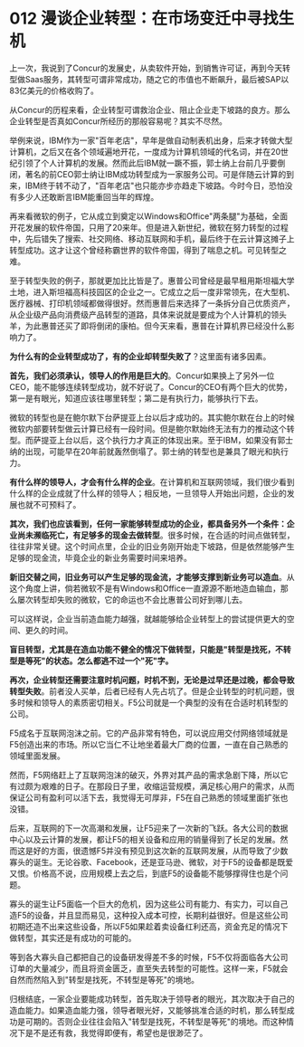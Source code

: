 # 012 漫谈企业转型：在市场变迁中寻找生机

上一次，我说到了Concur的发展史，从卖软件开始，到销售许可证，再到今天转型做Saas服务，其转型可谓非常成功，随之它的市值也不断飙升，最后被SAP以83亿美元的价格收购了。

从Concur的历程来看，企业转型可谓救治企业、阻止企业走下坡路的良方。那么企业转型是否真如Concur所经历的那般容易呢？其实不尽然。

举例来说，IBM作为一家"百年老店"，早年是做自动制表机出身，后来才转做大型计算机，之后又在各个领域遍地开花，一度成为计算机领域的代名词，并在20世纪引领了个人计算机的发展。然而此后IBM就一蹶不振，郭士纳上台前几乎要倒闭，著名的前CEO郭士纳让IBM成功转型成为一家服务公司。可是伴随云计算的到来，IBM终于转不动了，"百年老店"也只能亦步亦趋走下坡路。今时今日，恐怕没有多少人还敢断言IBM能重回当年的辉煌。

再来看微软的例子，它从成立到奠定以Windows和Office"两条腿"为基础，全面开花发展的软件帝国，只用了20来年。但是进入新世纪，微软在努力转型的过程中，先后错失了搜索、社交网络、移动互联网和手机，最后终于在云计算这摊子上转型成功。这才让这个曾经称霸世界的软件帝国，得到了喘息之机。可见转型之难。

至于转型失败的例子，那就更加比比皆是了。惠普公司曾经是最早租用斯坦福大学土地，进入斯坦福高科技园区的企业之一。它成立之后一度非常领先，在大型机、医疗器械、打印机领域都做得很好。然而惠普后来选择了一条拆分自己优质资产，从企业级产品向消费级产品转型的道路，具体来说就是要成为个人计算机的领头羊，为此惠普还买了即将倒闭的康柏。但今天来看，惠普在计算机界已经没什么影响力了。

**为什么有的企业转型成功了，有的企业却转型失败了**？这里面有诸多因素。

**首先，我们必须承认，领导人的作用是巨大的**。Concur如果换上了另外一位CEO，能不能够连续转型成功，就不好说了。Concur的CEO有两个巨大的优势，第一是有眼光，知道应该往哪里转型；第二是有执行力，能够执行下去。

微软的转型也是在鲍尔默下台萨提亚上台以后才成功的。其实鲍尔默在台上的时候微软内部要转型做云计算已经有一段时间。但是鲍尔默始终无法有力的推动这个转型。而萨提亚上台以后，这个执行力才真正的体现出来。至于IBM，如果没有郭士纳的出现，可能早在20年前就轰然倒塌了。郭士纳的转型也是兼具了眼光和执行力。

**有什么样的领导人，才会有什么样的企业**。在计算机和互联网领域，我们很少看到什么样的企业成就了什么样的领导人；相反地，一旦领导人开始出问题，企业的发展也就不可预料了。

**其次，我们也应该看到，任何一家能够转型成功的企业，都具备另外一个条件：企业尚未濒临死亡，有足够多的现金去做转型**。很多时候，在合适的时间点做转型，往往非常关键。这个时间点里，企业的旧业务刚开始走下坡路，但是依然能够产生足够的现金流，毕竟企业的新业务需要时间来培养。

**新旧交替之间，旧业务可以产生足够的现金流，才能够支撑到新业务可以造血**。从这个角度上讲，倘若微软不是有Windows和Office一直源源不断地造血输血，那么屡次转型却失败的微软，它的命运也不会比惠普公司好到哪儿去。

可以这样说，企业当前造血能力越强，就越能够给企业转型上的尝试提供更大的空间、更久的时间。

**盲目转型，尤其是在造血功能不健全的情况下做转型，只能是"转型是找死，不转型是等死"的状态。怎么都逃不过一个"死"字。**

**再次，企业转型还需要注意时机问题，时机不到，无论是过早还是过晚，都会导致转型失败**。前者没人买单，后者已经有人先占坑了。但是企业转型的时机问题，很多时候和领导人的素质密切相关。F5公司就是一个典型的没有在合适时机转型的公司。

F5成名于互联网泡沫之前。它的产品非常有特色，可以说应用交付网络领域就是F5创造出来的市场。所以它当仁不让地坐着最大厂商的位置，一直在自己熟悉的领域里面发展。

然而，F5网络赶上了互联网泡沫的破灭，外界对其产品的需求急剧下降，所以它有过颇为艰难的日子。在那段日子里，收缩运营规模，满足核心用户的需求，从而保证公司有盈利可以活下去，我觉得无可厚非，F5在自己熟悉的领域里面扩张也没错。

后来，互联网的下一次高潮和发展，让F5迎来了一次新的飞跃。各大公司的数据中心以及云计算的发展，都让F5的相关设备和应用的销量得到了长足的发展。然而这是好的方面，很遗憾F5并没有预见到这次新的互联网发展，从而导致了少数寡头的诞生。无论谷歌、Facebook，还是亚马逊、微软，对于F5的设备都是既爱又恨。价格高不说，应用规模上去之后，到底F5的设备能不能够撑得住也是个问题。

寡头的诞生让F5面临一个巨大的危机，因为这些公司有能力、有实力，可以自己造F5的设备，并且显而易见，这种投入成本可控，长期利益很好。但是这些公司初期还造不出来这些设备，所以F5如果趁着卖设备红利还高，资金充足的情况下做转型，其实还是有成功的可能的。

等到各大寡头自己都把自己的设备研发得差不多的时候，F5不仅将面临各大公司订单的大量减少，而且将资金匮乏，直至失去转型的可能性。这样一来，F5就会自然而然陷入到"转型是找死，不转型是等死"的境地。

归根结底，一家企业要能成功转型，首先取决于领导者的眼光，其次取决于自己的造血能力。如果造血能力强，领导者眼光好，又能够挑准合适的时机，那么转型成功是可期的。否则企业往往会陷入"转型是找死，不转型是等死"的境地。而这种情况下是不是还有救，我觉得即便有，希望也是很渺茫了。

